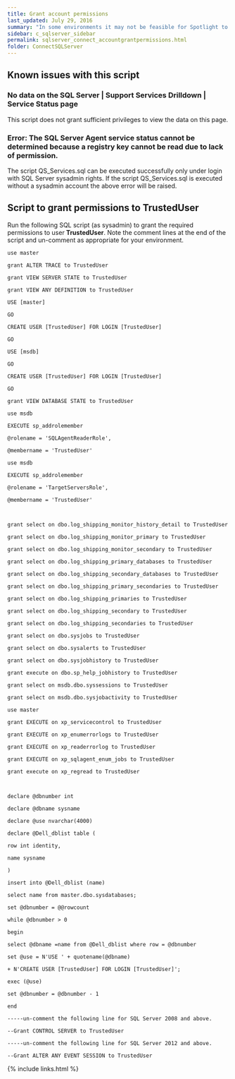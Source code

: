 ```yaml
---
title: Grant account permissions
last_updated: July 29, 2016
summary: "In some environments it may not be feasible for Spotlight to connect to the SQL Server instance server with an account that is a member of the sysadmin server role. The following instructions are provided for these environments. Note that there are known issues with this procedure as documented below."
sidebar: c_sqlserver_sidebar
permalink: sqlserver_connect_accountgrantpermissions.html
folder: ConnectSQLServer
---
```



## Known issues with this script

### No data on the SQL Server \| Support Services Drilldown \| Service Status page  

This script does not grant sufficient privileges to view the data on this page.

### Error: The SQL Server Agent service status cannot be determined because a registry key cannot be read due to lack of permission.

The script QS_Services.sql can be executed successfully only under login with SQL Server sysadmin rights. If the script QS_Services.sql is executed without a sysadmin account the above error will be raised.


## Script to grant permissions to TrustedUser

Run the following SQL script (as sysadmin) to grant the required permissions to user **TrustedUser**. Note the comment lines at the end of the script and un-comment as appropriate for your environment.

```
use master

grant ALTER TRACE to TrustedUser

grant VIEW SERVER STATE to TrustedUser

grant VIEW ANY DEFINITION to TrustedUser

USE [master]

GO

CREATE USER [TrustedUser] FOR LOGIN [TrustedUser]

GO

USE [msdb]

GO

CREATE USER [TrustedUser] FOR LOGIN [TrustedUser]

GO

grant VIEW DATABASE STATE to TrustedUser

use msdb

EXECUTE sp_addrolemember

@rolename = 'SQLAgentReaderRole',

@membername = 'TrustedUser'

use msdb

EXECUTE sp_addrolemember

@rolename = 'TargetServersRole',

@membername = 'TrustedUser'



grant select on dbo.log_shipping_monitor_history_detail to TrustedUser

grant select on dbo.log_shipping_monitor_primary to TrustedUser

grant select on dbo.log_shipping_monitor_secondary to TrustedUser

grant select on dbo.log_shipping_primary_databases to TrustedUser

grant select on dbo.log_shipping_secondary_databases to TrustedUser

grant select on dbo.log_shipping_primary_secondaries to TrustedUser

grant select on dbo.log_shipping_primaries to TrustedUser

grant select on dbo.log_shipping_secondary to TrustedUser

grant select on dbo.log_shipping_secondaries to TrustedUser

grant select on dbo.sysjobs to TrustedUser

grant select on dbo.sysalerts to TrustedUser

grant select on dbo.sysjobhistory to TrustedUser

grant execute on dbo.sp_help_jobhistory to TrustedUser

grant select on msdb.dbo.syssessions to TrustedUser

grant select on msdb.dbo.sysjobactivity to TrustedUser

use master

grant EXECUTE on xp_servicecontrol to TrustedUser

grant EXECUTE on xp_enumerrorlogs to TrustedUser

grant EXECUTE on xp_readerrorlog to TrustedUser

grant EXECUTE on xp_sqlagent_enum_jobs to TrustedUser

grant execute on xp_regread to TrustedUser



declare @dbnumber int

declare @dbname sysname

declare @use nvarchar(4000)

declare @Dell_dblist table (

row int identity,

name sysname

)

insert into @Dell_dblist (name)

select name from master.dbo.sysdatabases;

set @dbnumber = @@rowcount

while @dbnumber > 0

begin

select @dbname =name from @Dell_dblist where row = @dbnumber

set @use = N'USE ' + quotename(@dbname)

+ N'CREATE USER [TrustedUser] FOR LOGIN [TrustedUser]';

exec (@use)

set @dbnumber = @dbnumber - 1

end

-----un-comment the following line for SQL Server 2008 and above.

--Grant CONTROL SERVER to TrustedUser

-----un-comment the following line for SQL Server 2012 and above.

--Grant ALTER ANY EVENT SESSION to TrustedUser
```

{% include links.html %}
